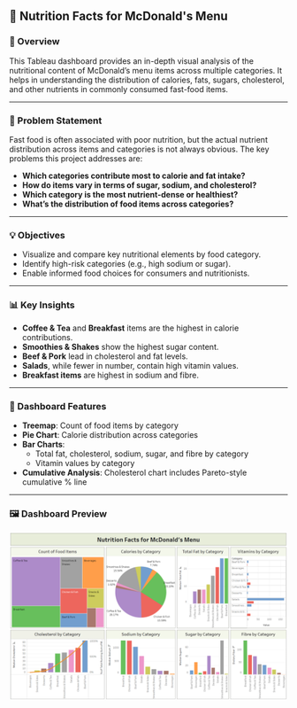 ## 🍔 Nutrition Facts for McDonald's Menu

### 📌 Overview
This Tableau dashboard provides an in-depth visual analysis of the nutritional content of McDonald’s menu items across multiple categories. It helps in understanding the distribution of calories, fats, sugars, cholesterol, and other nutrients in commonly consumed fast-food items.

---

### 🎯 Problem Statement

Fast food is often associated with poor nutrition, but the actual nutrient distribution across items and categories is not always obvious. The key problems this project addresses are:

- **Which categories contribute most to calorie and fat intake?**
- **How do items vary in terms of sugar, sodium, and cholesterol?**
- **Which category is the most nutrient-dense or healthiest?**
- **What’s the distribution of food items across categories?**

---

### 💡 Objectives

- Visualize and compare key nutritional elements by food category.
- Identify high-risk categories (e.g., high sodium or sugar).
- Enable informed food choices for consumers and nutritionists.

---

### 📊 Key Insights

- **Coffee & Tea** and **Breakfast** items are the highest in calorie contributions.
- **Smoothies & Shakes** show the highest sugar content.
- **Beef & Pork** lead in cholesterol and fat levels.
- **Salads**, while fewer in number, contain high vitamin values.
- **Breakfast items** are highest in sodium and fibre.

---

### 📂 Dashboard Features

- **Treemap**: Count of food items by category
- **Pie Chart**: Calorie distribution across categories
- **Bar Charts**:
  - Total fat, cholesterol, sodium, sugar, and fibre by category
  - Vitamin values by category
- **Cumulative Analysis**: Cholesterol chart includes Pareto-style cumulative % line

---


### 🖼️ Dashboard Preview

![Nutrition Dashboard](./Nutrition_Dashboard.png)
